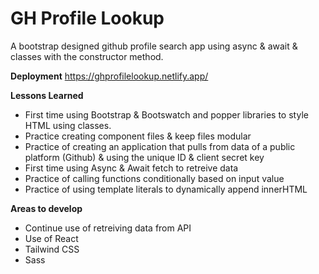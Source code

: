 # GH Profile Lookup
A bootstrap designed github profile search app using async &amp; await &amp; classes with the constructor method. 



**Deployment**
https://ghprofilelookup.netlify.app/

**Lessons Learned**
- First time using Bootstrap & Bootswatch and popper libraries to style HTML using classes.
- Practice creating component files & keep files modular
- Practice of creating an application that pulls from data of a public platform (Github) & using the unique ID & client secret key
- First time using Async & Await fetch to retreive data
- Practice of calling functions conditionally based on input value
- Practice of using template literals to dynamically append innerHTML

**Areas to develop**
- Continue use of retreiving data from API
- Use of React
- Tailwind CSS
- Sass

